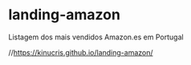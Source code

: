 # landing-amazon
Listagem dos mais vendidos Amazon.es em Portugal 

//https://kinucris.github.io/landing-amazon/
